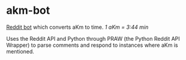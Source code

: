 # akm-bot
[Reddit bot](https://www.reddit.com/user/AKMConvertBot/) which converts aKm to time.
*1 aKm = 3:44 min*

Uses the Reddit API and Python through PRAW (the Python Reddit API Wrapper) to parse comments and respond to instances where aKm is mentioned.
